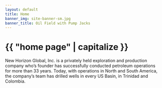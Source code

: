 ```yaml
---
layout: default
title: Home
banner_img: site-banner-sm.jpg
banner_title: Oil Field with Pump Jacks
---
```

<h1>{{ "home page" | capitalize }}</h1>

New Horizon Global, Inc. is a privately held exploration and production company who’s founder has successfully conducted petroleum operations for more than 33 years.  Today, with operations in North and South America, the company’s team has drilled wells in every US Basin, in Trinidad and Colombia.
